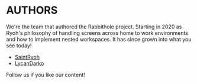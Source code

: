 # AUTHORS

We're the team that authored the Rabbithole project. Starting in 2020 as Ryoh's philosophy of handling screens across home to work environments and how to implement nested workspaces. It has since grown into what you see today!

- [SaintRyoh](https://github.com/SaintRyoh)
- [LycanDarko](https://github.com/LycanDarko666)

Follow us if you like our content!

